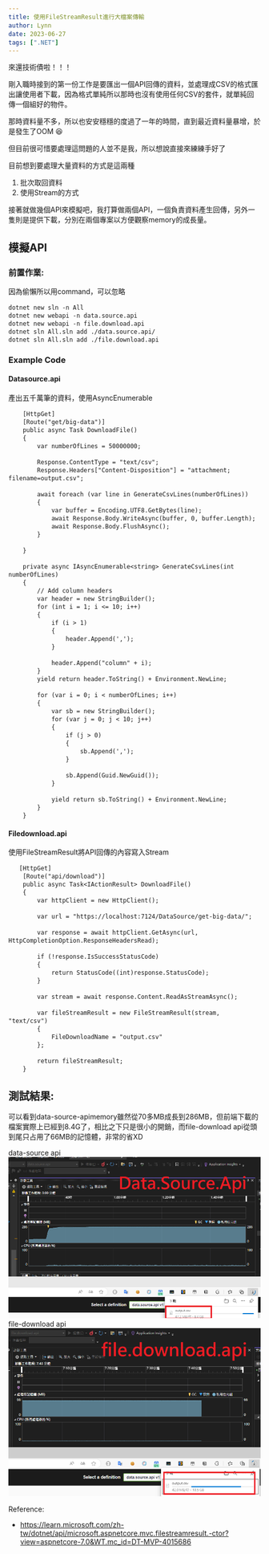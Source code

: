 ```yaml
---
title: 使用FileStreamResult進行大檔案傳輸
author: Lynn
date: 2023-06-27
tags: [".NET"]
---
```


來還技術債啦！！！

剛入職時接到的第一份工作是要匯出一個API回傳的資料，並處理成CSV的格式匯出讓使用者下載，因為格式單純所以那時也沒有使用任何CSV的套件，就單純回傳一個組好的物件。

那時資料量不多，所以也安安穩穩的度過了一年的時間，直到最近資料量暴增，於是發生了OOM 😆

但目前很可惜要處理這問題的人並不是我，所以想說直接來練練手好了
<!--more-->

目前想到要處理大量資料的方式是這兩種
1. 批次取回資料
2. 使用Stream的方式

接著就做幾個API來模擬吧，我打算做兩個API，一個負責資料產生回傳，另外一隻則是提供下載，分別在兩個專案以方便觀察memory的成長量。

## 模擬API

### 前置作業: 

因為偷懶所以用command，可以忽略
```
dotnet new sln -n All
dotnet new webapi -n data.source.api
dotnet new webapi -n file.download.api
dotnet sln All.sln add ./data.source.api/
dotnet sln All.sln add ./file.download.api
```
### Example Code 

#### Datasource.api
產出五千萬筆的資料，使用AsyncEnumerable
```
    [HttpGet]
    [Route("get/big-data")]
    public async Task DownloadFile()
    {
        var numberOfLines = 50000000;

        Response.ContentType = "text/csv";
        Response.Headers["Content-Disposition"] = "attachment; filename=output.csv";

        await foreach (var line in GenerateCsvLines(numberOfLines))
        {
            var buffer = Encoding.UTF8.GetBytes(line);
            await Response.Body.WriteAsync(buffer, 0, buffer.Length);
            await Response.Body.FlushAsync();
        }

    }

    private async IAsyncEnumerable<string> GenerateCsvLines(int numberOfLines)
    {
        // Add column headers
        var header = new StringBuilder();
        for (int i = 1; i <= 10; i++)
        {
            if (i > 1)
            {
                header.Append(',');
            }

            header.Append("column" + i);
        }
        yield return header.ToString() + Environment.NewLine;

        for (var i = 0; i < numberOfLines; i++)
        {
            var sb = new StringBuilder();
            for (var j = 0; j < 10; j++)
            {
                if (j > 0)
                {
                    sb.Append(',');
                }

                sb.Append(Guid.NewGuid());
            }

            yield return sb.ToString() + Environment.NewLine;
        }
    }
```
#### Filedownload.api
使用FileStreamResult將API回傳的內容寫入Stream
```
   [HttpGet]
    [Route("api/download")]
    public async Task<IActionResult> DownloadFile()
    {
        var httpClient = new HttpClient();

        var url = "https://localhost:7124/DataSource/get-big-data/";

        var response = await httpClient.GetAsync(url, HttpCompletionOption.ResponseHeadersRead);

        if (!response.IsSuccessStatusCode)
        {
            return StatusCode((int)response.StatusCode);
        }

        var stream = await response.Content.ReadAsStreamAsync();

        var fileStreamResult = new FileStreamResult(stream, "text/csv")
        {
            FileDownloadName = "output.csv"
        };

        return fileStreamResult;
    }
```
## 測試結果: 
可以看到data-source-apimemory雖然從70多MB成長到286MB，但前端下載的檔案實際上已經到8.4G了，相比之下只是很小的開銷，而file-download api從頭到尾只占用了66MB的記憶體，非常的省XD

data-source api
![](./image/data-source.png)
file-download api
![](./image/file-download.png)

Reference:
* https://learn.microsoft.com/zh-tw/dotnet/api/microsoft.aspnetcore.mvc.filestreamresult.-ctor?view=aspnetcore-7.0&WT.mc_id=DT-MVP-4015686